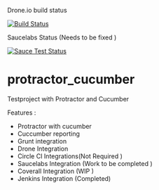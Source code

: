 Drone.io build status 

[![Build Status](https://drone.io/github.com/akash1233/protractor_cucumber/status.png)](https://drone.io/github.com/akash1233/protractor_cucumber/latest)


Saucelabs Status (Needs to be fixed ) 

[![Sauce Test Status](https://saucelabs.com/buildstatus/dharmendrasingh)](https://saucelabs.com/u/dharmendrasingh)


# protractor_cucumber
Testproject with Protractor and Cucumber

Features :

- Protractor with cucumber 
- Cuccumber reporting 
- Grunt integration 
- Drone Integration 
- Circle CI Integrations(Not Required )
- Saucelabs Integration (Work to be  completed )
- Coverall Integration (WIP )
- Jenkins Integration (Completed)
